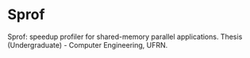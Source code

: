 # Sprof
Sprof: speedup profiler for shared-memory parallel applications. Thesis (Undergraduate) - Computer Engineering, UFRN.
